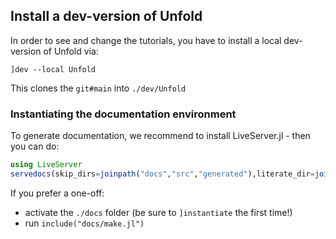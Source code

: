 
## Install a dev-version of Unfold

In order to see and change the tutorials, you have to install a local dev-version of Unfold via:

`]dev --local Unfold`

This clones the `git#main` into `./dev/Unfold`

### Instantiating the documentation environment

To generate documentation, we recommend to install LiveServer.jl - then you can do:

```julia
using LiveServer
servedocs(skip_dirs=joinpath("docs","src","generated"),literate_dir=joinpath("docs","literate"))
```

If you prefer a one-off:

- activate the  `./docs` folder (be sure to `]instantiate` the first time!)
- run `include("docs/make.jl")`

